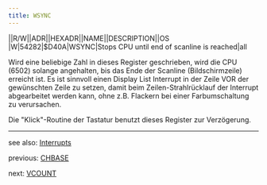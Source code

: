 ```yaml
---
title: WSYNC
---
```

||R/W||ADR||HEXADR||NAME||DESCRIPTION||OS  
|W|54282|$D40A|WSYNC|Stops CPU until end of scanline is reached|all  
  
Wird eine beliebige Zahl in dieses Register geschrieben, wird die CPU (6502) solange angehalten, bis das Ende der Scanline (Bildschirmzeile) erreicht ist. Es ist sinnvoll einen Display List Interrupt in der Zeile VOR der gewünschten Zeile zu setzen, damit beim Zeilen-Strahlrücklauf der Interrupt abgearbeitet werden kann, ohne z.B. Flackern bei einer Farbumschaltung zu verursachen.  
  
Die "Klick"-Routine der Tastatur benutzt dieses Register zur Verzögerung.  
  
---
see also: [Interrupts](../Interrupts/index.md)  
  
previous: [CHBASE](../CHBASE/index.md)  
  
next: [VCOUNT](../VCOUNT/index.md)  
